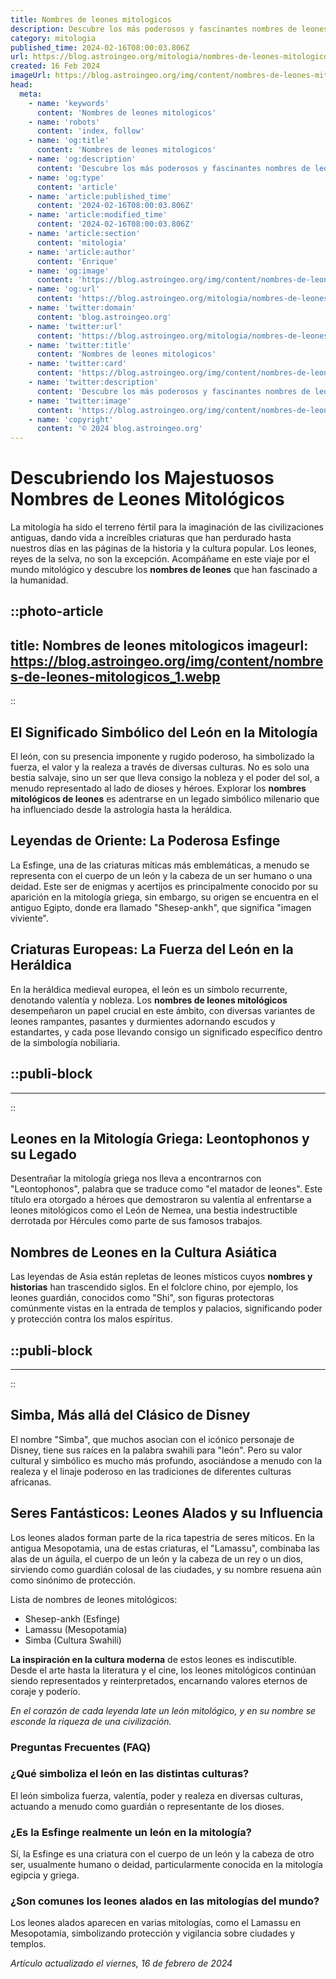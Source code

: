 ```yaml
---
title: Nombres de leones mitologicos
description: Descubre los más poderosos y fascinantes nombres de leones mitológicos en nuestra lista detallada. Inspiración épica te espera.
category: mitologia
published_time: 2024-02-16T08:00:03.806Z
url: https://blog.astroingeo.org/mitologia/nombres-de-leones-mitologicos
created: 16 Feb 2024
imageUrl: https://blog.astroingeo.org/img/content/nombres-de-leones-mitologicos_1.webp
head:
  meta:
    - name: 'keywords'
      content: 'Nombres de leones mitologicos'
    - name: 'robots'
      content: 'index, follow'
    - name: 'og:title'
      content: 'Nombres de leones mitologicos'
    - name: 'og:description'
      content: 'Descubre los más poderosos y fascinantes nombres de leones mitológicos en nuestra lista detallada. Inspiración épica te espera.'
    - name: 'og:type'
      content: 'article'
    - name: 'article:published_time'
      content: '2024-02-16T08:00:03.806Z'
    - name: 'article:modified_time'
      content: '2024-02-16T08:00:03.806Z'
    - name: 'article:section'
      content: 'mitologia'
    - name: 'article:author'
      content: 'Enrique'
    - name: 'og:image'
      content: 'https://blog.astroingeo.org/img/content/nombres-de-leones-mitologicos_1.webp'
    - name: 'og:url'
      content: 'https://blog.astroingeo.org/mitologia/nombres-de-leones-mitologicos'
    - name: 'twitter:domain'
      content: 'blog.astroingeo.org'
    - name: 'twitter:url'
      content: 'https://blog.astroingeo.org/mitologia/nombres-de-leones-mitologicos'
    - name: 'twitter:title'
      content: 'Nombres de leones mitologicos'
    - name: 'twitter:card'
      content: 'https://blog.astroingeo.org/img/content/nombres-de-leones-mitologicos_1.webp'
    - name: 'twitter:description'
      content: 'Descubre los más poderosos y fascinantes nombres de leones mitológicos en nuestra lista detallada. Inspiración épica te espera.'
    - name: 'twitter:image'
      content: 'https://blog.astroingeo.org/img/content/nombres-de-leones-mitologicos_1.webp'
    - name: 'copyright'
      content: '© 2024 blog.astroingeo.org'
---
```

# Descubriendo los Majestuosos Nombres de Leones Mitológicos

La mitología ha sido el terreno fértil para la imaginación de las civilizaciones antiguas, dando vida a increíbles criaturas que han perdurado hasta nuestros días en las páginas de la historia y la cultura popular. Los leones, reyes de la selva, no son la excepción. Acompáñame en este viaje por el mundo mitológico y descubre los **nombres de leones** que han fascinado a la humanidad.


::photo-article
---
title: Nombres de leones mitologicos
imageurl: https://blog.astroingeo.org/img/content/nombres-de-leones-mitologicos_1.webp
---
::



## El Significado Simbólico del León en la Mitología

El león, con su presencia imponente y rugido poderoso, ha simbolizado la fuerza, el valor y la realeza a través de diversas culturas. No es solo una bestia salvaje, sino un ser que lleva consigo la nobleza y el poder del sol, a menudo representado al lado de dioses y héroes. Explorar los **nombres mitológicos de leones** es adentrarse en un legado simbólico milenario que ha influenciado desde la astrología hasta la heráldica.

## Leyendas de Oriente: La Poderosa Esfinge

La Esfinge, una de las criaturas míticas más emblemáticas, a menudo se representa con el cuerpo de un león y la cabeza de un ser humano o una deidad. Este ser de enigmas y acertijos es principalmente conocido por su aparición en la mitología griega, sin embargo, su origen se encuentra en el antiguo Egipto, donde era llamado "Shesep-ankh", que significa "imagen viviente".

## Criaturas Europeas: La Fuerza del León en la Heráldica

En la heráldica medieval europea, el león es un símbolo recurrente, denotando valentía y nobleza. Los **nombres de leones mitológicos** desempeñaron un papel crucial en este ámbito, con diversas variantes de leones rampantes, pasantes y durmientes adornando escudos y estandartes, y cada pose llevando consigo un significado específico dentro de la simbología nobiliaria.


  ::publi-block
  ---
  ---
  ::
  
  

## Leones en la Mitología Griega: Leontophonos y su Legado

Desentrañar la mitología griega nos lleva a encontrarnos con "Leontophonos", palabra que se traduce como "el matador de leones". Este título era otorgado a héroes que demostraron su valentía al enfrentarse a leones mitológicos como el León de Nemea, una bestia indestructible derrotada por Hércules como parte de sus famosos trabajos.

## Nombres de Leones en la Cultura Asiática

Las leyendas de Asia están repletas de leones místicos cuyos **nombres y historias** han trascendido siglos. En el folclore chino, por ejemplo, los leones guardián, conocidos como "Shi", son figuras protectoras comúnmente vistas en la entrada de templos y palacios, significando poder y protección contra los malos espíritus.


  ::publi-block
  ---
  ---
  ::
  
  

## Simba, Más allá del Clásico de Disney
El nombre "Simba", que muchos asocian con el icónico personaje de Disney, tiene sus raíces en la palabra swahili para "león". Pero su valor cultural y simbólico es mucho más profundo, asociándose a menudo con la realeza y el linaje poderoso en las tradiciones de diferentes culturas africanas.

## Seres Fantásticos: Leones Alados y su Influencia

Los leones alados forman parte de la rica tapestria de seres míticos. En la antigua Mesopotamia, una de estas criaturas, el "Lamassu", combinaba las alas de un águila, el cuerpo de un león y la cabeza de un rey o un dios, sirviendo como guardián colosal de las ciudades, y su nombre resuena aún como sinónimo de protección.

Lista de nombres de leones mitológicos: 
- Shesep-ankh (Esfinge)
- Lamassu (Mesopotamia)
- Simba (Cultura Swahili)

**La inspiración en la cultura moderna** de estos leones es indiscutible. Desde el arte hasta la literatura y el cine, los leones mitológicos continúan siendo representados y reinterpretados, encarnando valores eternos de coraje y poderío.

*En el corazón de cada leyenda late un león mitológico, y en su nombre se esconde la riqueza de una civilización.*

### Preguntas Frecuentes (FAQ)

### ¿Qué simboliza el león en las distintas culturas?
El león simboliza fuerza, valentía, poder y realeza en diversas culturas, actuando a menudo como guardián o representante de los dioses.

### ¿Es la Esfinge realmente un león en la mitología?
Sí, la Esfinge es una criatura con el cuerpo de un león y la cabeza de otro ser, usualmente humano o deidad, particularmente conocida en la mitología egipcia y griega.

### ¿Son comunes los leones alados en las mitologías del mundo?
Los leones alados aparecen en varias mitologías, como el Lamassu en Mesopotamia, simbolizando protección y vigilancia sobre ciudades y templos.

_Artículo actualizado el viernes, 16 de febrero de 2024_